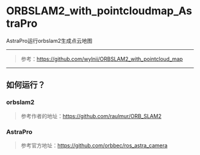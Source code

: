 # ORBSLAM2_with_pointcloudmap_AstraPro
AstraPro运行orbslam2生成点云地图





---

> 参考：https://github.com/wylnii/ORBSLAM2_with_pointcloud_map

---

## 如何运行？

### orbslam2

> 参考作者的地址：https://github.com/raulmur/ORB_SLAM2



### AstraPro

> 参考官方地址：https://github.com/orbbec/ros_astra_camera

## 